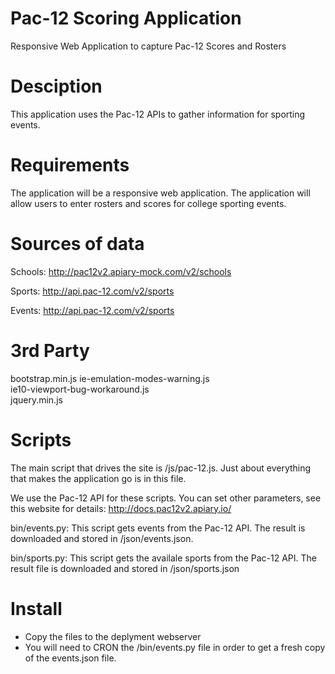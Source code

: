 Pac-12 Scoring Application
=================

Responsive Web Application to capture Pac-12 Scores and Rosters


Desciption
==========

This application uses the Pac-12 APIs to gather information for sporting events. 

Requirements
============

The application will be a responsive web application. The application will allow users to enter rosters and scores for college sporting events.

Sources of data
==============

Schools: http://pac12v2.apiary-mock.com/v2/schools

Sports: http://api.pac-12.com/v2/sports

Events: http://api.pac-12.com/v2/sports

3rd Party
=========

bootstrap.min.js
ie-emulation-modes-warning.js<br/>
ie10-viewport-bug-workaround.js<br />
jquery.min.js<br />

Scripts
=======

The main script that drives the site is /js/pac-12.js. Just about everything that makes the application go is in this file.

We use the Pac-12 API for these scripts. You can set other parameters, see this website for details: http://docs.pac12v2.apiary.io/

bin/events.py: This script gets events from the Pac-12 API. The result is downloaded and stored in /json/events.json.

bin/sports.py: This script gets the availale sports from the Pac-12 API. The result file is downloaded and stored in /json/sports.json


Install
=======

* Copy the files to the deplyment webserver
* You will need to CRON the /bin/events.py file in order to get a fresh copy of the events.json file. 

